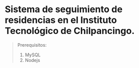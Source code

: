 # Sistema de seguimiento de residencias en el Instituto Tecnológico de Chilpancingo.
> Prerequisitos:
> 1. MySQL
> 2. Nodejs
